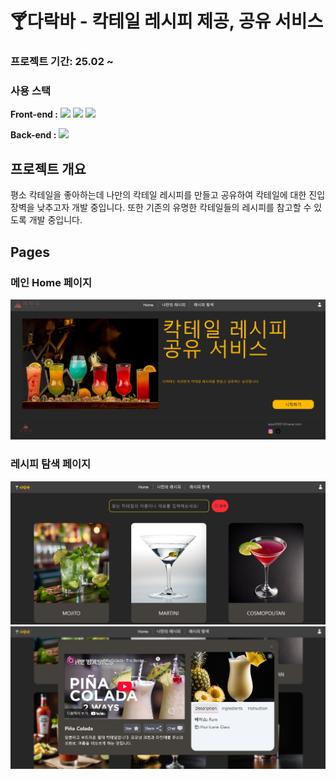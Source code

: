 # 🍸다락바 - 칵테일 레시피 제공, 공유 서비스

### 프로젝트 기간: 25.02 ~

### 사용 스택

**Front-end :**
<img src="https://img.shields.io/badge/typescript-%233178C6.svg?&style=for-the-badge&logo=typescript&logoColor=white" /> <img src="https://img.shields.io/badge/react-%2361DAFB.svg?&style=for-the-badge&logo=react&logoColor=black" /> <img src="https://img.shields.io/badge/tailwind%20css-%2338B2AC.svg?&style=for-the-badge&logo=tailwind%20css&logoColor=white" />

**Back-end :**
<img src="https://img.shields.io/badge/supabase-%233ECF8E.svg?&style=for-the-badge&logo=supabase&logoColor=white" />

## 프로젝트 개요

평소 칵테일을 좋아하는데 나만의 칵테일 레시피를 만들고 공유하여 칵테일에 대한 진입장벽을 낮추고자 개발 중입니다. 또한 기존의 유명한 칵테일들의 레시피를 참고할 수 있도록 개발 중입니다.

## Pages

### 메인 Home 페이지

![홈 페이지](/public/images/imges-readme/home.png)

### 레시피 탐색 페이지

![레시피 탐색 페이지](/public/images/imges-readme/recipe-navigation.png)
![레시피 탐색 페이지 - 모달창](/public/images/imges-readme/recipe-navigation-modal.png)
